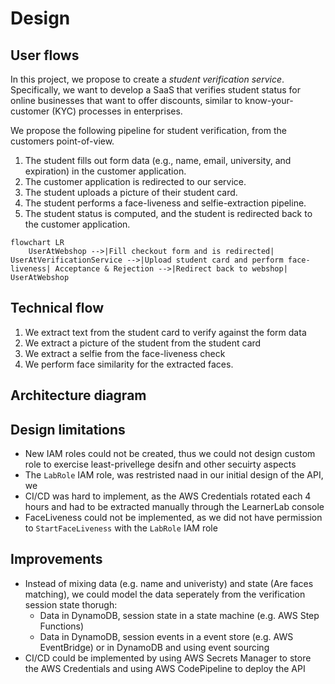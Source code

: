 # Design

## User flows


In this project, we propose to create a *student verification service*.
Specifically, we want to develop a SaaS that verifies student status for online businesses that want to offer discounts, similar to know-your-customer (KYC) processes in enterprises.

We propose the following pipeline for student verification, from the customers point-of-view.

1. The student fills out form data (e.g., name, email, university, and expiration) in the customer application.
2. The customer application is redirected to our service.
3. The student uploads a picture of their student card.
4. The student performs a face-liveness and selfie-extraction pipeline.
5. The student status is computed, and the student is redirected back to the customer application.


```mermaid
flowchart LR
    UserAtWebshop -->|Fill checkout form and is redirected| UserAtVerificationService -->|Upload student card and perform face-liveness| Acceptance & Rejection -->|Redirect back to webshop| UserAtWebshop
```


## Technical flow

1. We extract text from the student card to verify against the form data
2. We extract a picture of the student from the student card
3. We extract a selfie from the face-liveness check
4. We perform face similarity for the extracted faces.

## Architecture diagram



## Design limitations

- New IAM roles could not be created, thus we could not design custom role to exercise least-privellege desifn and other secuirty aspects
- The `LabRole` IAM role, was restristed naad in our initial design of the API, we
- CI/CD was hard to implement, as the AWS Credentials rotated each 4 hours and had to be extracted manually through the LearnerLab console
- FaceLiveness could not be implemented, as we did not have permission to `StartFaceLiveness` with the `LabRole` IAM role

## Improvements

- Instead of mixing data (e.g. name and univeristy) and state (Are faces matching), we could model the data seperately from the verification session state thorugh:
    - Data in DynamoDB, session state in a state machine (e.g. AWS Step Functions)
    - Data in DynamoDB, session events in a event store (e.g. AWS EventBridge) or in DynamoDB and using event sourcing
- CI/CD could be implemented by using AWS Secrets Manager to store the AWS Credentials and using AWS CodePipeline to deploy the API


##